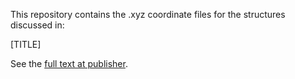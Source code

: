 This repository contains the .xyz coordinate files for the structures discussed in:

[TITLE]

See the [full text at publisher]().

